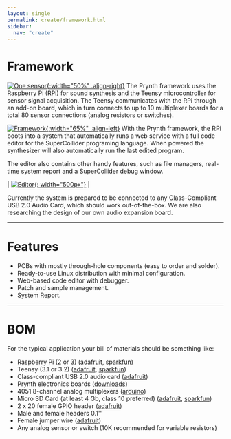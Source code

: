```yaml
---
layout: single
permalink: create/framework.html
sidebar:
  nav: "create"
---
```


<style>
table, tr, td, th {border: 0px;font-size: 1em;}
</style>


# Framework

[![One sensor](../images/prynth_system_one_sensor.jpg){:width="50%" .align-right}](../images/prynth_system_one_sensor.jpg) The Prynth framework uses the Raspberry Pi (RPi) for sound synthesis and the Teensy microcontroller for sensor signal acquisition. The Teensy communicates with the RPi through an add-on board, which in turn connects to up to 10 multiplexer boards for a total 80 sensor connections (analog resistors or switches).

[![Framework](../images/framework_diagram.png){:width="65%" .align-left}](../images/framework_diagram.png) With the Prynth framework, the RPi boots into a system that automatically runs a web service with a full code editor for the SuperCollider programing language. When powered the synthesizer will also automatically run the last edited program.

The editor also contains other handy features, such as file managers, real-time system report and a SuperCollider debug window.


|  [![Editor](../images/editor.png){: width="500px"}](../images/editor.png) |


Currently the system is prepared to be connected to any Class-Compliant USB 2.0 Audio Card, which should work out-of-the-box. We are also researching the design of our own audio expansion board.

---

# Features

- PCBs with mostly through-hole components (easy to order and solder).
- Ready-to-use Linux distribution with minimal configuration.
- Web-based code editor with debugger.
- Patch and sample management.
- System Report.

---

# BOM

For the typical application your bill of materials should be something like:

- Raspberry Pi (2 or 3) ([adafruit](https://www.adafruit.com/products/3055), [sparkfun](https://www.sparkfun.com/products/13825))
- Teensy (3.1 or 3.2) ([adafruit](https://www.adafruit.com/products/2756), [sparkfun](https://www.sparkfun.com/products/13736))
- Class-compliant USB 2.0 audio card ([adafruit](https://www.adafruit.com/products/1475))
- Prynth electronics boards ([downloads](/create/downloads.html))
- 4051 8-channel analog multiplexers ([arduino](http://playground.arduino.cc/Learning/4051))
- Micro SD Card (at least 4 Gb, class 10 preferred) ([adafruit](https://www.adafruit.com/products/1294), [sparkfun](https://www.sparkfun.com/products/13833))
- 2 x 20 female GPIO header ([adafruit](https://www.adafruit.com/products/2222))
- Male and female headers 0.1''
- Female jumper wire ([adafruit](https://www.adafruit.com/products/266))
- Any analog sensor or switch (10K recommended for variable resistors)
